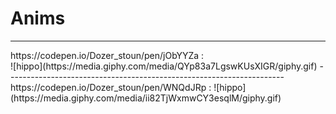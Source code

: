 # Anims
---------------------------------------------------------------------
<div>
https://codepen.io/Dozer_stoun/pen/jObYYZa :
</div>
![hippo](https://media.giphy.com/media/QYp83a7LgswKUsXIGR/giphy.gif)
---------------------------------------------------------------------
https://codepen.io/Dozer_stoun/pen/WNQdJRp :
![hippo](https://media.giphy.com/media/ii82TjWxmwCY3esqlM/giphy.gif)

